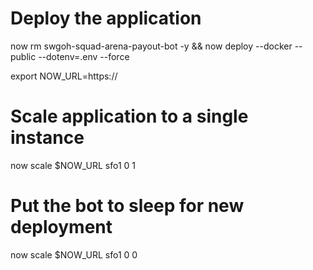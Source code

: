 # Deploy the application

now rm swgoh-squad-arena-payout-bot -y && now deploy --docker --public --dotenv=.env --force

export NOW_URL=https://

# Scale application to a single instance

now scale \$NOW_URL sfo1 0 1

# Put the bot to sleep for new deployment

now scale \$NOW_URL sfo1 0 0
